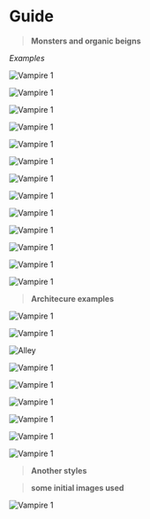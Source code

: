 # Guide


> **Monsters and organic beigns**

*Examples*

![Vampire 1](/images/alien3.png)

![Vampire 1](/images/astrozombi.png)

![Vampire 1](/images/bear-cyborg.png)

![Vampire 1](/images/brain.png)

![Vampire 1](/images/bull-cyborg.png)

![Vampire 1](/images/deer-cyborg.png)

![Vampire 1](/images/dog-cyborg.png)

![Vampire 1](/images/cronojelly1.png)

![Vampire 1](/images/dark-fig.png)

![Vampire 1](/images/img1.png)

![Vampire 1](/images/img2.png)

![Vampire 1](/images/img3.png)

![Vampire 1](/images/jaws.png)

> **Architecure examples**

![Vampire 1](/images/arch.png)

![Vampire 1](/images/arrival.png)

![Alley](/images/alley.png)

![Vampire 1](/images/black_market.png)

![Vampire 1](/images/citadel.png)

![Vampire 1](/images/concept.png)

![Vampire 1](/images/face-robo.png)

![Vampire 1](/images/fortress.png)

![Vampire 1](/images/gif1.gif)


> **Another styles**


> **some initial images used**

![Vampire 1](/images/jelly4.gif)